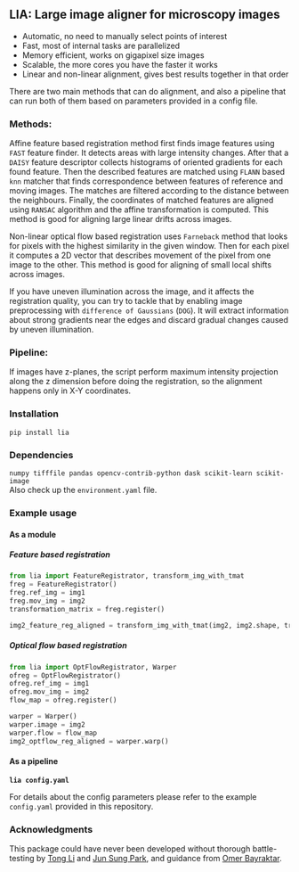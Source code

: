 ## LIA: Large image aligner for microscopy images

- Automatic, no need to manually select points of interest
- Fast, most of internal tasks are parallelized
- Memory efficient, works on gigapixel size images
- Scalable, the more cores you have the faster it works
- Linear and non-linear alignment, gives best results together in that order

There are two main methods that can do alignment, and also a pipeline that can run both of them based 
on parameters provided in a config file.

### Methods:

Affine feature based registration method first finds image features using `FAST` feature finder. It detects areas with 
large intensity changes. After that a `DAISY` feature descriptor collects histograms of oriented gradients
for each found feature. Then the described features are matched using `FLANN` based `knn` matcher that finds 
correspondence between features of reference and moving images. The matches are filtered according to the distance between the neighbours.
Finally, the coordinates of matched features are aligned using `RANSAC` algorithm and the affine transformation is computed.
This method is good for aligning large linear drifts across images. 

Non-linear optical flow based registration uses `Farneback` method that looks for pixels with the highest similarity in the given window.
Then for each pixel it computes a 2D vector that describes movement of the pixel from one image to the other. 
This method is good for aligning of small local shifts across images.

If you have uneven illumination across the image, and it affects the registration quality, 
you can try to tackle that by enabling image preprocessing with `difference of Gaussians` (`DOG`). 
It will extract information about strong gradients near the edges
and discard gradual changes caused by uneven illumination.

### Pipeline:

If images have z-planes, the script perform maximum intensity projection along the z dimension
before doing the registration, so the alignment happens only in X-Y coordinates.

### Installation

`pip install lia`

### Dependencies
`numpy tifffile pandas opencv-contrib-python dask scikit-learn scikit-image` \
Also check up the `environment.yaml` file.

### Example usage

#### As a module

##### Feature based registration
```python
from lia import FeatureRegistrator, transform_img_with_tmat
freg = FeatureRegistrator()
freg.ref_img = img1
freg.mov_img = img2
transformation_matrix = freg.register()

img2_feature_reg_aligned = transform_img_with_tmat(img2, img2.shape, transformation_matrix)
```

##### Optical flow based registration
```python
from lia import OptFlowRegistrator, Warper 
ofreg = OptFlowRegistrator()
ofreg.ref_img = img1
ofreg.mov_img = img2
flow_map = ofreg.register()

warper = Warper()
warper.image = img2
warper.flow = flow_map
img2_optflow_reg_aligned = warper.warp()
```


#### As a pipeline
**`lia config.yaml`**

For details about the config parameters please refer to the example `config.yaml` provided in this repository.

### Acknowledgments

This package could have never been developed without thorough battle-testing by 
[Tong Li](https://github.com/BioinfoTongLI) 
and [Jun Sung Park](https://github.com/jpark27), 
and guidance from [Omer Bayraktar](https://github.com/oabayraktar).
